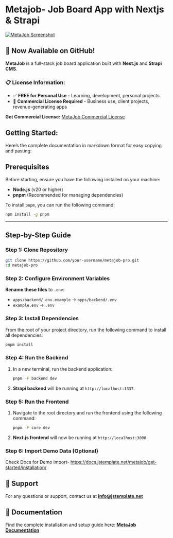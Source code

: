 # Metajob- Job Board App with Nextjs & Strapi

<a href="https://metajob.vercel.app/" target="_blank">
    <img src="https://github.com/user-attachments/assets/5396285f-d4ac-43f4-b257-2fba3509f048" alt="MetaJob Screenshot" />
</a>

## 🎉 Now Available on GitHub!

**MetaJob** is a full-stack job board application built with **Next.js** and **Strapi CMS**.

### 📋 License Information:

- ✅ **FREE for Personal Use** - Learning, development, personal projects
- 💼 **Commercial License Required** - Business use, client projects, revenue-generating apps

**Get Commercial License:** [MetaJob Commercial License](https://jstemplate.net/item/job-board-app-with-nextjs-strapi?utm_source=github&utm_medium=social&utm_campaign=job_board_app)

## **Getting Started:**

Here’s the complete documentation in markdown format for easy copying and pasting:

## Prerequisites

Before starting, ensure you have the following installed on your machine:

- **Node.js** (v20 or higher)
- **pnpm** (Recommended for managing dependencies)

To install `pnpm`, you can run the following command:

```bash
npm install -g pnpm
```

---

## Step-by-Step Guide

### Step 1: Clone Repository

```bash
git clone https://github.com/your-username/metajob-pro.git
cd metajob-pro
```

### Step 2: Configure Environment Variables

**Rename these files** to `.env`:
- `apps/backend/.env.example` → `apps/backend/.env`
- `example.env` → `.env`

### Step 3: Install Dependencies

From the root of your project directory, run the following command to install all dependencies:

```bash
pnpm install
```

### Step 4: Run the Backend

1. In a new terminal, run the backend application:
   ```bash
   pnpm -F backend dev
   ```
2. **Strapi backend** will be running at `http://localhost:1337`.

### Step 5: Run the Frontend

1. Navigate to the root directory and run the frontend using the following command:
   ```bash
   pnpm -F core dev
   ```
2. **Next.js frontend** will now be running at `http://localhost:3000`.

### Step 6: Import Demo Data (Optional)
Check Docs for Demo import- https://docs.jstemplate.net/metajob/get-started/installation/

## 📩 Support

For any questions or support, contact us at **[info@jstemplate.net](mailto:info@jstemplate.net)**

## 📖 Documentation

Find the complete installation and setup guide here: **[MetaJob Documentation](https://docs.jstemplate.net/metajob/get-started/intro/)**
